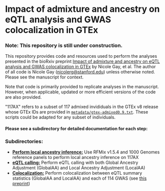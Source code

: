 # Impact of admixture and ancestry on eQTL analysis and GWAS colocalization in GTEx

### **Note:** This repository is still under construction.  

This repository provides code and resources used to perform the analyses presented in the bioRxiv preprint [Impact of admixture and ancestry on eQTL analysis and GWAS colocalization in GTEx](https://www.biorxiv.org/content/10.1101/836825v1) by Nicole Gay, et al. The author of all code is Nicole Gay (nicolerg@stanford.edu) unless otherwise noted. Please see the manuscript for context.   

Note that code is primarily provided to replicate analyses in the manuscript. However, when applicable, updated or more efficient versions of the code are also provided.  

"117AX" refers to a subset of 117 admixed invididuals in the GTEx v8 release whose GTEx IDs are provided in [`metadata/gtex-admixed0.9.txt`](metadata/gtex-admixed0.9.txt). These scripts could be adapted for any subset of individuals.  

#### Please see a subdirectory for detailed documentation for each step:  

### Subdirectories:  
- [**Perform local ancestry inference:**](rfmix) Use RFMix v1.5.4 and 1000 Genomes reference panels to perform local ancestry inference on 117AX   
- [**eQTL calling:**](eqtl) Perform eQTL calling with both Global Ancestry Adjustment (GlobalAA) and Local Ancestry Adjustment (LocalAA)  
- [**Colocalization:**](colocalization) Perform colocalization between eQTL summary statistics (GlobalAA and LocalAA) and each of 114 GWAS (see [this preprint](https://www.biorxiv.org/content/10.1101/814350v1))

